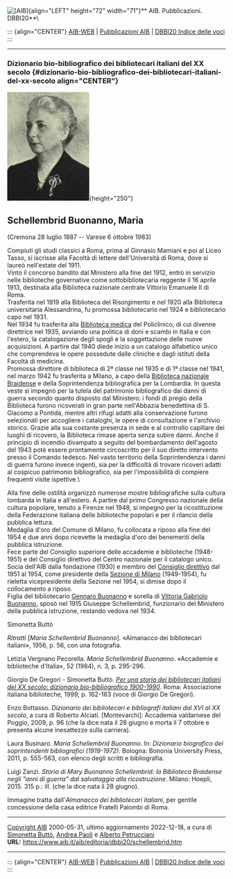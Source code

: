 ![\[AIB\]](/aib/wi/aibv72.gif){align="LEFT" height="72"
width="71"}** AIB. Pubblicazioni. DBBI20**\

::: {align="CENTER"}
[AIB-WEB](/) \| [Pubblicazioni AIB](/pubblicazioni/) \| [DBBI20 Indice
delle voci](dbbi20.htm)
:::

------------------------------------------------------------------------

### Dizionario bio-bibliografico dei bibliotecari italiani del XX secolo {#dizionario-bio-bibliografico-dei-bibliotecari-italiani-del-xx-secolo align="CENTER"}

![\[Ritratto\]](schellembrid.jpg){height="250"}

## Schellembrid Buonanno, Maria

(Cremona 28 luglio 1887 -- Varese 6 ottobre 1983)

Compiuti gli studi classici a Roma, prima al Ginnasio Mamiani e poi al
Liceo Tasso, si iscrisse alla Facoltà di lettere dell\'Università di
Roma, dove si laureò nell\'estate del 1911.\
Vinto il concorso bandito dal Ministero alla fine del 1912, entrò in
servizio nelle biblioteche governative come sottobibliotecaria reggente
il 16 aprile 1913, destinata alla Biblioteca nazionale centrale Vittorio
Emanuele II di Roma.\
Trasferita nel 1919 alla Biblioteca del Risorgimento e nel 1920 alla
Biblioteca universitaria Alessandrina, fu promossa bibliotecario nel
1924 e bibliotecario capo nel 1931.\
Nel 1934 fu trasferita alla [Biblioteca
medica](/aib/stor/teche/rm-med.htm) del Policlinico, di cui divenne
direttrice nel 1935, avviando una politica di doni e scambi in Italia e
con l\'estero, la catalogazione degli spogli e la soggettazione delle
nuove acquisizioni. A partire dal 1940 diede inizio a un catalogo
alfabetico unico che comprendeva le opere possedute dalle cliniche e
dagli istituti della Facoltà di medicina.\
Promossa direttore di biblioteca di 2ª classe nel 1935 e di 1ª classe
nel 1941, nel marzo 1942 fu trasferita a Milano, a capo della
[Biblioteca nazionale Braidense](/aib/stor/teche/mi-naz.htm) e della
Soprintendenza bibliografica per la Lombardia. In questa veste si
impegnò per la tutela del patrimonio bibliografico dai danni di guerra
secondo quanto disposto dal Ministero: i fondi di pregio della
Biblioteca furono ricoverati in gran parte nell\'Abbazia benedettina di
S. Giacomo a Pontida, mentre altri rifugi adatti alla conservazione
furono selezionati per accogliere i cataloghi, le opere di consultazione
e l\'archivio storico. Grazie alla sua costante presenza in sede e al
controllo capillare dei luoghi di ricovero, la Biblioteca rimase aperta
senza subire danni. Anche il principio di incendio divampato a seguito
del bombardamento dell\'agosto del 1943 poté essere prontamente
circoscritto per il suo diretto intervento presso il Comando tedesco.
Nel vasto territorio della Soprintendenza i danni di guerra furono
invece ingenti, sia per la difficoltà di trovare ricoveri adatti al
cospicuo patrimonio bibliografico, sia per l\'impossibilità di compiere
frequenti visite ispettive.\

Alla fine delle ostilità organizzò numerose mostre bibliografiche sulla
cultura lombarda in Italia e all\'estero. A partire dal primo Congresso
nazionale della cultura popolare, tenuto a Firenze nel 1948, si impegnò
per la ricostituzione della Federazione italiana delle biblioteche
popolari e per il rilancio della pubblica lettura.\
Medaglia d\'oro del Comune di Milano, fu collocata a riposo alla fine
del 1954 e due anni dopo ricevette la medaglia d\'oro dei benemeriti
della pubblica istruzione.\
Fece parte del Consiglio superiore delle accademie e biblioteche
(1948-1951) e del Consiglio direttivo del Centro nazionale per il
catalogo unico.\
Socia dell\'AIB dalla fondazione (1930) e membro del [Consiglio
direttivo](/aib/stor/cariche51.htm) dal 1951 al 1954, come presidente
della [Sezione di Milano](/aib/stor/sezioni/lom.htm) (1949-1954), fu
rieletta vicepresidente della Sezione nel 1954, si dimise dopo il
collocamento a riposo.\
Figlia del bibliotecario [Gennaro Buonanno](buonanno.htm) e sorella di
[Vittoria Gabriolo Buonanno](gabriolo.htm), sposò nel 1915 Giuseppe
Schellembrid, funzionario del Ministero della pubblica istruzione,
restando vedova nel 1934.

Simonetta Buttò

*Ritratti* \[*Maria Schellembrid Buonanno*\]. «Almanacco dei
bibliotecari italiani», 1956, p. 56, con una fotografia.

Letizia Vergnano Pecorella. *Maria Schellembrid Buonanno*. «Accademie e
biblioteche d\'Italia», 52 (1984), n. 3, p. 295-296.

Giorgio De Gregori - Simonetta Buttò. [*Per una storia dei bibliotecari
italiani del XX secolo: dizionario bio-bibliografico
1900-1990*](/aib/editoria/pub065.htm). Roma: Associazione italiana
biblioteche, 1999, p. 162-163 (voce di Giorgio De Gregori).

Enzo Bottasso. *Dizionario dei bibliotecari e bibliografi italiani dal
XVI al XX secolo*, a cura di Roberto Alciati. \[Montevarchi\]: Accademia
valdarnese del Poggio, 2009, p. 96 (che la dice nata il 28 giugno e
morta il 7 ottobre e presenta alcune inesattezze sulla carriera).

Laura Businaro. *Maria Schellembrid Buonanno*. In: *Dizionario
biografico dei soprintendenti bibliografici (1919-1972)*. Bologna:
Bononia University Press, 2011, p. 555-563, con elenco degli scritti e
bibliografia.

Luigi Zanzi. *Storia di Mary Buonanno Schellembrid: la Biblioteca
Braidense negli \"anni di guerra\" dal salvataggio alla ricostruzione*.
Milano: Hoepli, 2015. 315 p.: ill. (che la dice nata il 28 giugno).

Immagine tratta dall\'*Almanacco dei bibliotecari italiani*, per gentile
concessione della casa editrice Fratelli Palombi di Roma.

------------------------------------------------------------------------

[Copyright AIB](/su-questo-sito/dichiarazione-di-copyright-aib-web/)
2000-05-31, ultimo aggiornamento 2022-12-18, a cura di [Simonetta
Buttò](/aib/redazione3.htm), [Andrea Paoli](/aib/redazione3.htm) e
[Alberto Petrucciani](/su-questo-sito/redazione-aib-web/)\
**URL:** https://www.aib.it/aib/editoria/dbbi20/schellembrid.htm

------------------------------------------------------------------------

::: {align="CENTER"}
[AIB-WEB](/) \| [Pubblicazioni AIB](/pubblicazioni/) \| [DBBI20 Indice
delle voci](dbbi20.htm)
:::
